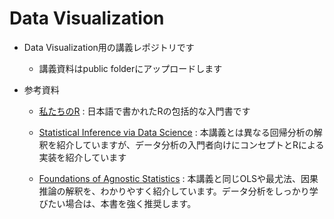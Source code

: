 # Data Visualization

- Data Visualization用の講義レポジトリです

  - 講義資料はpublic folderにアップロードします

- 参考資料

  - [私たちのR](https://www.jaysong.net/RBook/) : 日本語で書かれたRの包括的な入門書です

  - [Statistical Inference via Data Science](https://moderndive.com/v2/index.html) : 本講義とは異なる回帰分析の解釈を紹介していますが、データ分析の入門者向けにコンセプトとRによる実装を紹介しています

  - [Foundations of Agnostic Statistics](https://www.cambridge.org/core/books/foundations-of-agnostic-statistics/684756357E7E9B3DFF0A8157FB2DCECA) : 本講義と同じOLSや最尤法、因果推論の解釈を、わかりやすく紹介しています。データ分析をしっかり学びたい場合は、本書を強く推奨します。